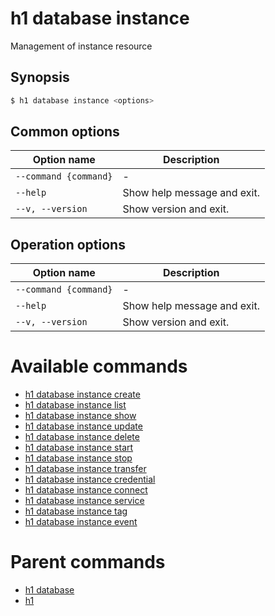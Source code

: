 
# h1 database instance

Management of instance resource

## Synopsis

```bash
$ h1 database instance <options>
```

## Common options

| Option name               | Description                 |
| ------------------------- | --------------------------- |
| ```--command {command}``` | -                           |
| ```--help```              | Show help message and exit. |
| ```--v, --version```      | Show version and exit.      |

## Operation options

| Option name               | Description                 |
| ------------------------- | --------------------------- |
| ```--command {command}``` | -                           |
| ```--help```              | Show help message and exit. |
| ```--v, --version```      | Show version and exit.      |

# Available commands

* [h1 database instance create](./create/README.md)
* [h1 database instance list](./list/README.md)
* [h1 database instance show](./show/README.md)
* [h1 database instance update](./update/README.md)
* [h1 database instance delete](./delete/README.md)
* [h1 database instance start](./start/README.md)
* [h1 database instance stop](./stop/README.md)
* [h1 database instance transfer](./transfer/README.md)
* [h1 database instance credential](./credential/README.md)
* [h1 database instance connect](./connect/README.md)
* [h1 database instance service](./service/README.md)
* [h1 database instance tag](./tag/README.md)
* [h1 database instance event](./event/README.md)

# Parent commands

* [h1 database](./../README.md)
* [h1](./../../README.md)

